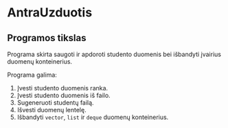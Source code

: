 # AntraUzduotis

## Programos tikslas
Programa skirta saugoti ir apdoroti studento duomenis bei išbandyti įvairius duomenų konteinerius.

Programa galima:
  1. Įvesti studento duomenis ranka.
  2. Įvesti studento duomenis iš failo.
  3. Sugeneruoti studentų failą.
  4. Išvesti duomenų lentelę.
  5. Išbandyti `vector`, `list` ir `deque` duomenų konteinerius.
  
